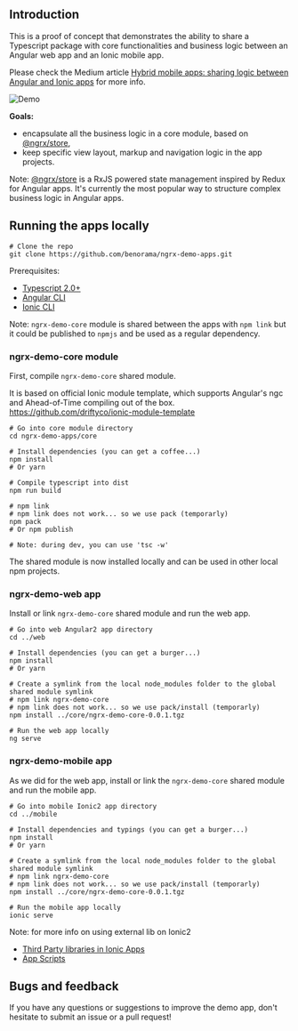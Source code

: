 
## Introduction

This is a proof of concept that demonstrates the ability to share a Typescript package with core functionalities and business logic between an Angular web app and an Ionic mobile app.

Please check the Medium article [Hybrid mobile apps: sharing logic between Angular and Ionic apps](https://medium.com/@benorama/hybrid-mobile-apps-sharing-logic-between-angular2-and-ionic2-apps-7c32145b90d5#.m1x3vpyc0) for more info.

![Demo](https://raw.github.com/benorama/ngrx-demo-apps/blob/master/ngrx-angular-web-app.png)

**Goals:**

* encapsulate all the business logic in a core module, based on [@ngrx/store](https://github.com/ngrx/store),
* keep specific view layout, markup and navigation logic in the app projects.

Note: [@ngrx/store](https://github.com/ngrx/store) is a RxJS powered state management inspired by Redux for Angular apps. 
It's currently the most popular way to structure complex business logic in Angular apps.


## Running the apps locally

```
# Clone the repo
git clone https://github.com/benorama/ngrx-demo-apps.git
```

Prerequisites:
* [Typescript 2.0+](https://www.typescriptlang.org/index.html#download-links)
* [Angular CLI](https://cli.angular.io)
* [Ionic CLI](http://ionicframework.com/docs/cli/)

Note: `ngrx-demo-core` module is shared between the apps with `npm link` but it could be published to `npmjs` and be used as a regular dependency.

### ngrx-demo-core module

First, compile `ngrx-demo-core` shared module. 

It is based on official Ionic module template, which supports Angular's ngc and Ahead-of-Time compiling out of the box.
https://github.com/driftyco/ionic-module-template

```
# Go into core module directory
cd ngrx-demo-apps/core

# Install dependencies (you can get a coffee...)
npm install
# Or yarn

# Compile typescript into dist
npm run build

# npm link
# npm link does not work... so we use pack (temporarly)
npm pack
# Or npm publish

# Note: during dev, you can use 'tsc -w'
```

The shared module is now installed locally and can be used in other local npm projects.

### ngrx-demo-web app

Install or link `ngrx-demo-core` shared module and run the web app.

```
# Go into web Angular2 app directory
cd ../web

# Install dependencies (you can get a burger...)
npm install
# Or yarn

# Create a symlink from the local node_modules folder to the global shared module symlink
# npm link ngrx-demo-core
# npm link does not work... so we use pack/install (temporarly)
npm install ../core/ngrx-demo-core-0.0.1.tgz 

# Run the web app locally
ng serve
```

### ngrx-demo-mobile app

As we did for the web app, install or link the `ngrx-demo-core` shared module and run the mobile app.

```
# Go into mobile Ionic2 app directory
cd ../mobile

# Install dependencies and typings (you can get a burger...)
npm install
# Or yarn

# Create a symlink from the local node_modules folder to the global shared module symlink
# npm link ngrx-demo-core
# npm link does not work... so we use pack/install (temporarly)
npm install ../core/ngrx-demo-core-0.0.1.tgz

# Run the mobile app locally
ionic serve
```

Note: for more info on using external lib on Ionic2
* [Third Party libraries in Ionic Apps](http://ionicframework.com/docs/v2/resources/third-party-libs/)
* [App Scripts](http://ionicframework.com/docs/v2/resources/app-scripts/)

## Bugs and feedback

If you have any questions or suggestions to improve the demo app, don't hesitate to submit an issue or a pull request!